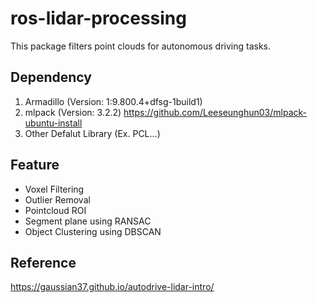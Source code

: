 # ros-lidar-processing

This package filters point clouds for autonomous driving tasks.

## Dependency
1. Armadillo (Version: 1:9.800.4+dfsg-1build1)
2. mlpack (Version: 3.2.2)
   https://github.com/Leeseunghun03/mlpack-ubuntu-install
3. Other Defalut Library (Ex. PCL...)

## Feature
- Voxel Filtering
- Outlier Removal
- Pointcloud ROI
- Segment plane using RANSAC
- Object Clustering using DBSCAN

## Reference
https://gaussian37.github.io/autodrive-lidar-intro/
